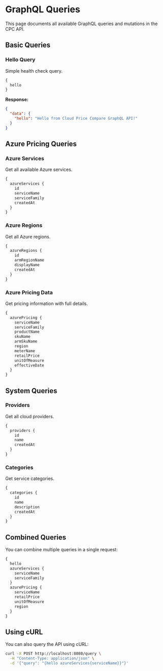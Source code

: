 # GraphQL Queries

This page documents all available GraphQL queries and mutations in the CPC API.

## Basic Queries

### Hello Query
Simple health check query.

```graphql
{
  hello
}
```

**Response:**
```json
{
  "data": {
    "hello": "Hello from Cloud Price Compare GraphQL API!"
  }
}
```

## Azure Pricing Queries

### Azure Services
Get all available Azure services.

```graphql
{
  azureServices {
    id
    serviceName
    serviceFamily
    createdAt
  }
}
```

### Azure Regions
Get all Azure regions.

```graphql
{
  azureRegions {
    id
    armRegionName
    displayName
    createdAt
  }
}
```

### Azure Pricing Data
Get pricing information with full details.

```graphql
{
  azurePricing {
    serviceName
    serviceFamily
    productName
    skuName
    armSkuName
    region
    meterName
    retailPrice
    unitOfMeasure
    effectiveDate
  }
}
```

## System Queries

### Providers
Get all cloud providers.

```graphql
{
  providers {
    id
    name
    createdAt
  }
}
```

### Categories
Get service categories.

```graphql
{
  categories {
    id
    name
    description
    createdAt
  }
}
```

## Combined Queries

You can combine multiple queries in a single request:

```graphql
{
  hello
  azureServices {
    serviceName
    serviceFamily
  }
  azurePricing {
    serviceName
    retailPrice
    unitOfMeasure
    region
  }
}
```

## Using cURL

You can also query the API using cURL:

```bash
curl -X POST http://localhost:8080/query \
  -H "Content-Type: application/json" \
  -d '{"query": "{hello azureServices{serviceName}}"}'
```